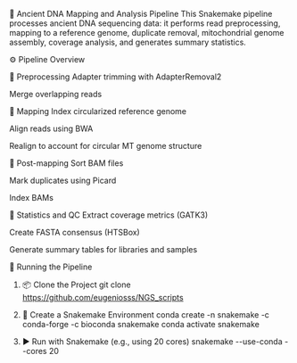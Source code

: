 🧬 Ancient DNA Mapping and Analysis Pipeline
This Snakemake pipeline processes ancient DNA sequencing data: it performs read preprocessing, mapping to a reference genome, duplicate removal, mitochondrial genome assembly, coverage analysis, and generates summary statistics.

⚙️ Pipeline Overview

🔹 Preprocessing
Adapter trimming with AdapterRemoval2

Merge overlapping reads

🔹 Mapping
Index circularized reference genome

Align reads using BWA

Realign to account for circular MT genome structure

🔹 Post-mapping
Sort BAM files

Mark duplicates using Picard

Index BAMs

🔹 Statistics and QC
Extract coverage metrics (GATK3)

Create FASTA consensus (HTSBox)

Generate summary tables for libraries and samples

🚀 Running the Pipeline
1. 📦 Clone the Project
git clone https://github.com/eugeniosss/NGS_scripts

2. 🧪 Create a Snakemake Environment
conda create -n snakemake -c conda-forge -c bioconda snakemake
conda activate snakemake

3. ▶️ Run with Snakemake (e.g., using 20 cores)
snakemake --use-conda --cores 20
